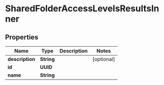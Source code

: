 

# SharedFolderAccessLevelsResultsInner


## Properties

| Name | Type | Description | Notes |
|------------ | ------------- | ------------- | -------------|
|**description** | **String** |  |  [optional] |
|**id** | **UUID** |  |  |
|**name** | **String** |  |  |



